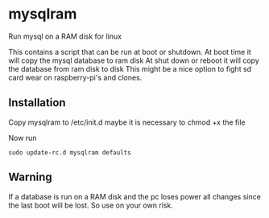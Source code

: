 # mysqlram
Run mysql on a RAM disk for linux

This contains a script that can be run at boot or shutdown.
At boot time it will copy the mysql database to ram disk
At shut down or reboot it will copy the database from ram disk to disk
This might be a nice option to fight sd card wear on raspberry-pi's and clones.

## Installation
Copy mysqlram to /etc/init.d
maybe it is necessary to chmod +x the file

Now run
```
sudo update-rc.d mysqlram defaults
```

## Warning
If a database is run on a RAM disk and the pc loses power all changes since the last boot will be lost.
So use on your own risk.



